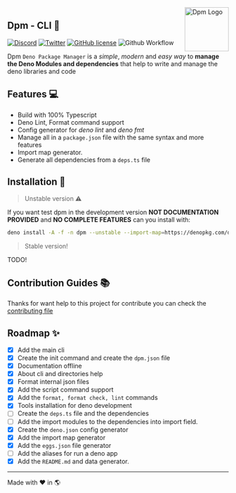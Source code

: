 <img src="https://avatars.githubusercontent.com/u/97813425" align="right" alt="Dpm Logo" width="100">

## Dpm - CLI :sauropod:

[![Discord](https://img.shields.io/discord/932381618851692565?label=Discord&logo=discord&logoColor=white)](https://discord.gg/Um27YPJKud)
[![Twitter](https://img.shields.io/twitter/follow/dpm_land?label=Dpm%20Land&style=social)](https://twitter.com/intent/follow?screen_name=dpm_land)
[![GitHub license](https://img.shields.io/github/license/dpmland/cli?label=License)](./LICENSE)
![Github Workflow](https://img.shields.io/github/workflow/status/dpmland/cli/CI)

Dpm `Deno Package Manager` is a _simple_, _modern_ and _easy way_ to **manage
the Deno Modules and dependencies** that help to write and manage the deno
libraries and code

## Features :computer:

- Build with 100% Typescript
- Deno Lint, Format command support
- Config generator for _deno lint_ and _deno fmt_
- Manage all in a `package.json` file with the same syntax and more features
- Import map generator.
- Generate all dependencies from a `deps.ts` file

## Installation :rocket:

> Unstable version :warning:

If you want test dpm in the development version **NOT DOCUMENTATION PROVIDED**
and **NO COMPLETE FEATURES** can you install with:

```sh
deno install -A -f -n dpm --unstable --import-map=https://denopkg.com/dpmland/dpm@dev/import_map.json https://denopkg.com/dpmland/dpm@dev/cli.ts
```

> Stable version!

TODO!

## Contribution Guides :books:

Thanks for want help to this project for contribute you can check the
[contributing file](./CONTRIBUTING.md)

## Roadmap :sparkles:

- [x] Add the main cli
- [x] Create the init command and create the `dpm.json` file
- [x] Documentation offline
- [x] About cli and directories help
- [x] Format internal json files
- [x] Add the script command support
- [x] Add the `format, format check, lint` commands
- [x] Tools installation for deno development
- [ ] Create the `deps.ts` file and the dependencies
- [ ] Add the import modules to the dependencies into import field.
- [x] Create the `deno.json` config generator
- [x] Add the import map generator
- [x] Add the `eggs.json` file generator
- [ ] Add the aliases for run a deno app
- [x] Add the `README.md` and data generator.

---

Made with :heart: in :earth_americas:
